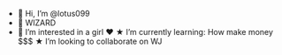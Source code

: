 - 👋 Hi, I’m @lotus099
- 👺 WIZARD
- 👀 I’m interested in a girl ❤️
★ I’m currently learning: How make money $$$
★ I’m looking to collaborate on WJ

<!---
lotus099/lotus099 is a ✨ special ✨ repository because its `README.md` (this file) appears on your GitHub profile.
You can click the Preview link to take a look at your changes.
--->
